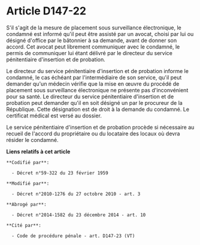 # Article D147-22

S'il s'agit de la mesure de placement sous surveillance électronique, le condamné est informé qu'il peut être assisté par un
avocat, choisi par lui ou désigné d'office par le bâtonnier à sa demande, avant de donner son accord. Cet avocat peut
librement communiquer avec le condamné, le permis de communiquer lui étant délivré par le directeur du service pénitentiaire
d'insertion et de probation. 

Le directeur du service pénitentiaire d'insertion et de probation informe le condamné, le cas échéant par l'intermédiaire de
son service, qu'il peut demander qu'un médecin vérifie que la mise en œuvre du procédé de placement sous surveillance
électronique ne présente pas d'inconvénient pour sa santé. Le directeur du service pénitentiaire d'insertion et de probation
peut demander qu'il en soit désigné un par le procureur de la République. Cette désignation est de droit à la demande du
condamné. Le certificat médical est versé au dossier. 

Le service pénitentiaire d'insertion et de probation procède si nécessaire au recueil de l'accord du propriétaire ou du
locataire des locaux où devra résider le condamné.

**Liens relatifs à cet article**

	**Codifié par**:

	  - Décret n°59-322 du 23 février 1959

	**Modifié par**:

	  - Décret n°2010-1276 du 27 octobre 2010 - art. 3

	**Abrogé par**:

	  - Décret n°2014-1582 du 23 décembre 2014 - art. 10

	**Cité par**:

	  - Code de procédure pénale - art. D147-23 (VT)
